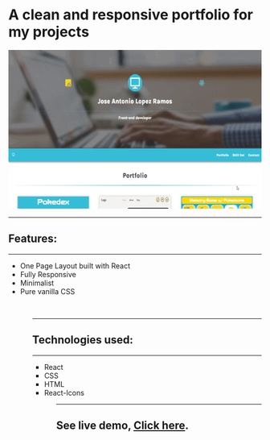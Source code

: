 # A clean and responsive portfolio for my projects

![ Alt text](portfolio.gif) [](portfolio.gif)

<hr />

<h2>Features:</h2>

<hr />
<ul>
    <li>One Page Layout built with React</li>
    <li>Fully Responsive</li>
    <li>Minimalist</li>
    <li>Pure vanilla CSS</li>
<ul>
<br/>
<hr/>

<h2>Technologies used:</h2>

<hr />
<ul>
    <li>React</li>
    <li>CSS</li>
    <li>HTML</li>
    <li>React-Icons</li>
<ul>
<hr/>

<h2>See live demo, <a target="_blank" href="https://joseantoniolopezramos.site/">Click here</a>.</h2>
